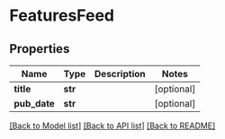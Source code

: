 # FeaturesFeed


## Properties
Name | Type | Description | Notes
------------ | ------------- | ------------- | -------------
**title** | **str** |  | [optional] 
**pub_date** | **str** |  | [optional] 

[[Back to Model list]](../README.md#documentation-for-models) [[Back to API list]](../README.md#documentation-for-api-endpoints) [[Back to README]](../README.md)


